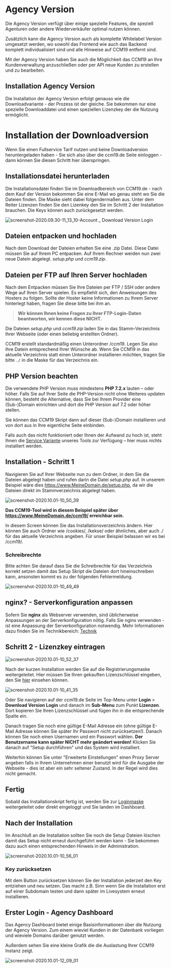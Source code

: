 # Agency Version

Die Agency Version verfügt über einige spezielle Features, die speziell Agenturen oder andere Wiederverkäufer optimal nutzen können.

Zusätzlich kann die Agency Version auch als komplette Whitelabel Version umgesetzt werden, wo sowohl das Frontend wie auch das Backend komplett individualisiert sind und alle Hinweise auf CCM19 entfernt sind.

Mit der Agency Version haben Sie auch die Möglichkeit das CCM19 an Ihre Kundenverwaltung anzuschließen oder per API neue Kunden zu erstellen und zu bearbeiten.

## Installation Agency Version

Die Installation der Agency Version erfolgt genauso wie die Downloadvariante - der Prozess ist der gleiche. Sie bekommen nur eine spezielle Downloaddatei und einen speziellen Lizenzkey der die Nutzung ermöglicht.



# Installation der Downloadversion

Wenn Sie einen Fullservice Tarif nutzen und keine Downloadversion heruntergeladen haben - Sie sich also über die ccm19.de Seite einloggen - dann können Sie diesen Schritt hier überspringen.



## Installationsdatei herunterladen

Die Installationsdatei finden Sie im Downloadbereich von CCM19.de - nach dem Kauf der Version bekommen Sie eine E-Mail wo genau steht wo Sie die Dateien finden. Die Maske sieht dabei folgendermaßen aus. Unter dem Reiter Lizenzen finden Sie den Lizenkey den Sie im Schritt 2 der Installation brauchen. Die Keys können auch zurückgesetzt werden.

![screenshot-2020.09.30-11_13_10-Account _ Download Version Login](../assets/screenshot-2020.09.30-11_13_10-Account%2520_%2520Download%2520Version%2520Login.jpg)



## Dateien entpacken und hochladen

Nach dem Download der Dateien erhalten Sie eine .zip Datei. Diese Datei müssen Sie auf Ihrem PC entpacken.  Auf Ihrem Rechner werden nun zwei neue Datein abgelegt. *setup.php* und *ccm19.zip*.



## Dateien per FTP auf Ihren Server hochladen

Nach dem Entpacken müssen Sie Ihre Dateien per FTP / SSH oder andere Wege auf Ihren Server spielen. Es empfiehlt sich, den Anweisungen des Hosters zu folgen. Sollte der Hoster keine Informationen zu Ihrem Server hinterlegt haben, fragen Sie diese bitte bei ihm an.

> **Wir können Ihnen keine Fragen zu Ihrer FTP-Login-Daten** **beantworten, wir kennen diese NICHT.** 

Die Dateien *setup.php* und *ccm19.zip* laden Sie in das Stamm-Verzeichnis Ihrer Webseite (oder einen beliebig erstellten Ordner).

CCM19 erstellt standardmäßig einen Unterordner /ccm19. Legen Sie also Ihre Datein entsprechend Ihrer Wünsche ab. Wenn Sie CCM19 in das aktuelle Verzeichnis statt einen Unterordner installieren möchten, tragen Sie bitte `./` in die Maske für das Verzeichnis ein.



## PHP Version beachten

Die verwendete PHP Version muss mindestens **PHP 7.2.x** lauten – oder höher. Falls Sie auf Ihrer Seite die PHP-Version nicht ohne Weiteres updaten können, besteht die Alternative, dass Sie bei Ihrem Provider eine (Sub-)Domain einrichten und dort die PHP Version auf 7.2 oder höher stellen. 

Sie können das CCM19 Skript dann auf dieser (Sub-)Domain installieren und von dort aus in Ihre eigentliche Seite einbinden.

Falls auch das nicht funktioniert oder Ihnen der Aufwand zu hoch ist, steht Ihnen die [Service Variante](https://www.ccm19.de/ccm19-service-tarife.html) unseres Tools zur Verfügung – hier muss nichts installiert werden.

  

## Installation - Schritt 1

Navigieren Sie auf Ihrer Webseite nun zu dem Ordner, in dem Sie die Dateien abgelegt haben und rufen darin die Datei *setup.php* auf. In unserem Beispiel wäre dies https://www.MeineDomain.de/setup.php, da wir die Dateien direkt im Stammverzeichnis abgelegt haben.

![screenshot-2020.10.01-10_50_39](../assets/screenshot-2020.10.01-10_50_39.jpg)



**Das CCM19-Tool wird in diesem Beispiel später über https://www.MeineDomain.de/ccm19/ erreichbar sein.**

In diesem Screen können Sie das Installationsverzeichnis ändern. Hier können Sie auch Ordner wie /cookies/, /kekse/ oder ähnliches, aber auch ./ für das aktuelle Verzeichnis angeben. Für unser Beispiel belassen wir es bei /ccm19/.

### Schreibrechte

Bitte achten Sie darauf dass Sie die Schreibrechte für das Verzeichnis korrekt setzen damit das Setup Skript die Dateien dort hineinschreiben kann, ansonsten kommt es zu der folgenden Fehlermeldung.



![screenshot-2020.10.01-10_49_49](../assets/screenshot-2020.10.01-10_49_49.jpg)



## nginx? - Serverkonfiguration anpassen

Sofern Sie **nginx** als Webserver verwenden, sind üblicherweise Anpassungen an der Serverkonfiguration nötig. Falls Sie nginx verwenden - ist eine Anpassung der Serverkonfiguration notwendig. Mehr Informationen dazu finden Sie im Technikbereich:  [Technik](../api/technik.md) 



## Schritt 2 - Lizenzkey eintragen

![screenshot-2020.10.01-10_52_37](../assets/screenshot-2020.10.01-10_52_37.jpg)

Nach der kurzen Installation werden Sie auf die Registrierungsmaske weitergeleitet. Hier müssen Sie Ihren gekauften Lizenzschlüssel eingeben, den Sie [hier](https://www.ccm19.de/account.php?menuid=248&account_extuser=4) einsehen können.

![screenshot-2020.10.01-10_41_35](../assets/screenshot-2020.10.01-10_41_35.jpg)

Oder Sie navigieren auf der ccm19.de Seite im Top-Menu unter **Login** > **Download Version Login** und danach im **Sub-Menu** zum Punkt **Lizenzen**. Dort kopieren Sie Ihren Lizenzschlüssel und fügen ihn in die entsprechende Spalte ein.

Danach tragen Sie noch eine gültige E-Mail Adresse ein (ohne gültige E-Mail Adresse können Sie später Ihr Passwort nicht zurücksetzen!). Danach können Sie noch einen Usernamen und ein Passwort wählen. **Der Benutzername kann später NICHT mehr geändert werden!** Klicken Sie danach auf "Setup durchführen" und das System wird installiert.

Weiterhin können Sie unter "Erweiterte Einstellungen" einen Proxy Server angeben falls in Ihrem Unternehmen einer benutzt wird für die Ausgabe der Webseite - dies ist aber ein sehr seltener Zustand. In der Regel wird dies nicht gemacht.



## Fertig

Sobald das Installationskript fertig ist, werden Sie zur [Loginmaske](login-und-passwoerter.md) weitergeleitet oder direkt eingeloggt und Sie landen im Dashboard.



## Nach der Installation

Im Anschluß an die Installation sollten Sie noch die Setup Dateien löschen damit das Setup nicht erneut durchgeführt werden kann - Sie bekommen dazu auch einen entsprechenden Hinweis in der Administration.

![screenshot-2020.10.01-10_56_01](../assets/screenshot-2020.10.01-10_56_01.jpg)



### Key zurücksetzen

Mit dem Button zurücksetzen können Sie der Installation jederzeit den Key entziehen und neu setzen. Das macht z.B. Sinn wenn Sie die Installation erst auf einer Subdomain testen und dann später im Livesystem erneut installieren.



## Erster Login - Agency Dashboard

Das Agency Dashboard bietet einige Basisinformationen über die Nutzung der Agency Version. Zum einem wieviel Kunden in der Datenbank vorliegen und wieviele Domains darüber genutzt werden.

Außerdem sehen Sie eine kleine Grafik die die Auslastung Ihrer CCM19 Instanz zeigt.



![screenshot-2020.10.01-12_09_01](../assets/screenshot-2020.10.01-12_09_01.jpg)


